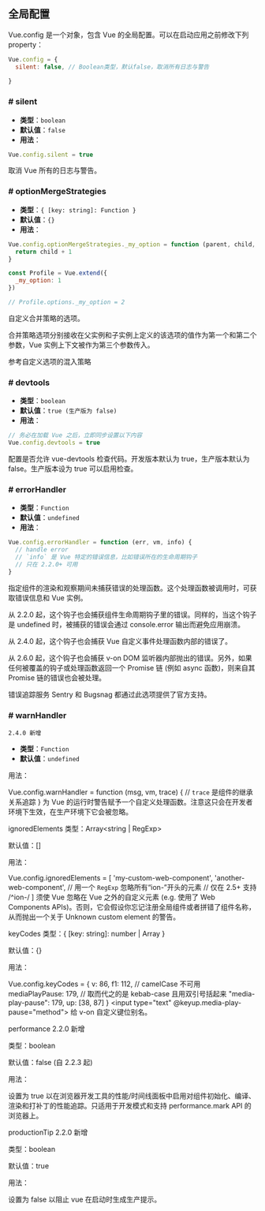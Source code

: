 ## 全局配置
Vue.config 是一个对象，包含 Vue 的全局配置。可以在启动应用之前修改下列 property：

```javascript
Vue.config = {
  silent: false, // Boolean类型，默认false，取消所有日志与警告
  
}
```


### # silent
- **类型**：`boolean`
- **默认值**：`false`
- **用法**：

```javascript
Vue.config.silent = true
```

取消 Vue 所有的日志与警告。  
  

### # optionMergeStrategies
- **类型**：`{ [key: string]: Function }`
- **默认值**：`{}`
- **用法**：

```javascript
Vue.config.optionMergeStrategies._my_option = function (parent, child, vm) {
  return child + 1
}

const Profile = Vue.extend({
  _my_option: 1
})

// Profile.options._my_option = 2
```

自定义合并策略的选项。

合并策略选项分别接收在父实例和子实例上定义的该选项的值作为第一个和第二个参数，Vue 实例上下文被作为第三个参数传入。

参考自定义选项的混入策略

### # devtools
- **类型**：`boolean`
- **默认值**：`true (生产版为 false)`
- **用法**：

```javascript
// 务必在加载 Vue 之后，立即同步设置以下内容
Vue.config.devtools = true
```

配置是否允许 vue-devtools 检查代码。开发版本默认为 true，生产版本默认为 false。生产版本设为 true 可以启用检查。

### # errorHandler
- **类型**：`Function`
- **默认值**：`undefined`
- **用法**：

```javascript
Vue.config.errorHandler = function (err, vm, info) {
  // handle error
  // `info` 是 Vue 特定的错误信息，比如错误所在的生命周期钩子
  // 只在 2.2.0+ 可用
}
```

指定组件的渲染和观察期间未捕获错误的处理函数。这个处理函数被调用时，可获取错误信息和 Vue 实例。

从 2.2.0 起，这个钩子也会捕获组件生命周期钩子里的错误。同样的，当这个钩子是 undefined 时，被捕获的错误会通过 console.error 输出而避免应用崩溃。

从 2.4.0 起，这个钩子也会捕获 Vue 自定义事件处理函数内部的错误了。

从 2.6.0 起，这个钩子也会捕获 v-on DOM 监听器内部抛出的错误。另外，如果任何被覆盖的钩子或处理函数返回一个 Promise 链 (例如 async 函数)，则来自其 Promise 链的错误也会被处理。

错误追踪服务 Sentry 和 Bugsnag 都通过此选项提供了官方支持。

### # warnHandler
`2.4.0 新增`

- **类型**：`Function`
- **默认值**：`undefined`

用法：

Vue.config.warnHandler = function (msg, vm, trace) {
  // `trace` 是组件的继承关系追踪
}
为 Vue 的运行时警告赋予一个自定义处理函数。注意这只会在开发者环境下生效，在生产环境下它会被忽略。

ignoredElements
类型：Array<string | RegExp>

默认值：[]

用法：

Vue.config.ignoredElements = [
  'my-custom-web-component',
  'another-web-component',
  // 用一个 `RegExp` 忽略所有“ion-”开头的元素
  // 仅在 2.5+ 支持
  /^ion-/
]
须使 Vue 忽略在 Vue 之外的自定义元素 (e.g. 使用了 Web Components APIs)。否则，它会假设你忘记注册全局组件或者拼错了组件名称，从而抛出一个关于 Unknown custom element 的警告。

keyCodes
类型：{ [key: string]: number | Array<number> }

默认值：{}

用法：

Vue.config.keyCodes = {
  v: 86,
  f1: 112,
  // camelCase 不可用
  mediaPlayPause: 179,
  // 取而代之的是 kebab-case 且用双引号括起来
  "media-play-pause": 179,
  up: [38, 87]
}
<input type="text" @keyup.media-play-pause="method">
给 v-on 自定义键位别名。

performance
2.2.0 新增

类型：boolean

默认值：false (自 2.2.3 起)

用法：

设置为 true 以在浏览器开发工具的性能/时间线面板中启用对组件初始化、编译、渲染和打补丁的性能追踪。只适用于开发模式和支持 performance.mark API 的浏览器上。

productionTip
2.2.0 新增

类型：boolean

默认值：true

用法：

设置为 false 以阻止 vue 在启动时生成生产提示。